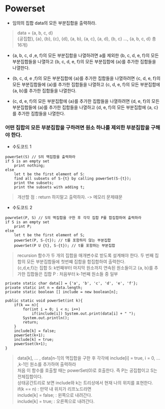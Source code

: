 # Powerset

- 임의의 집합 data의 모든 부분집합을 출력하라.
> data = {a, b, c, d}<br>
> {공집합}, {a}, {b}, {c}, {d}, {a, b}, {a, c}, {a, d}, {b, c} ..., {a, b, c, d} 총 16개}<br>

- {a, b, c, d ,e, f}의 모든 부분집합을 나열하려면 a를 제외한 {b, c, d, e, f}의 모든 부분집합들을 나열하고 {b, c, d, e, f}의 모든 부분집합에 {a}를 추가한 집합들을 나열한다.

- {b, c, d, e ,f}의 모든 부분집합에 {a}를 추가한 집합들을 나열하려면 {c, d, e, f}의 모든 부분집합들에 {a}를 추가한 집합들을 나열하고 {c, d, e, f}의 모든 부분집합에 {a, b}를 추가한 집합들을 나열한다.

- {c, d, e, f}의 모든 부분집합에 {a}를 추가한 집합들을 나열하려면 {d, e, f}의 모든 부분집합들에 {a}를 추가한 집합들을 나열하고 {d, e, f}의 모든 부분집합에 {a, c}를 추가한 집합들을 나열한다.

### 어떤 집합의 모든 부분집합을 구하려면 원소 하나를 제외한 부분집합을 구해야 한다.

- 수도코드 1
```
powerSet(S) // S의 멱집합을 출력하라
if S is an empty set
    print nothing;
else
    let t be the first element of S:
    find all subsets of S-{t} by calling powerSet(S-{t});
    print the subsets;
    print the subsets with adding t;
```
> 개선할 점 : return 하지말고 출력하자. -> 메모리 문제떄문

- 수도코드 2
```
powreSet(P, S) // S의 멱집합을 구한 후 각각 집합 P를 합집합하여 출력하라
if S is an empty set
    print P;
else
    let t be the first element of S;
    powerSet(P, S-{t}); // t를 포함하지 않는 부분집합
    powerSet(P U {t}, S-{t}); // t를 포함하는 부분집합
```
> recursion 함수가 두 개의 집합을 매개변수로 받도록 설계해야 한다. 두 번째 집합의 모든 부분집합들에 첫번쨰 집합을 합집합하여 출력한다.<br>
> {c,d,e,f}는 집합 S: k번째부터 마지막 원소까지 연속된 원소들이고 {a, b}를 추가한 집합들은 집합 P : 처음부터 k-1번째 원소들 중 일부

```
private static char data[] = {'a', 'b', 'c', 'd', 'e', 'f'};
private static int n = data.length;
private static boolean [] include = new boolean[n];

public static void powerSet(int k){
    if(k == n){
        for(int i = 0; i < n; i++)
            if(include[i]) System.out.print(data[i] + " ");
        System.out.println();
        return;
    }
    include[k] = false;
    powerSet(k+1);
    include[k] = true;
    powerSset(k+1);
}
```
> data[k], ... , data[n-1]의 멱집합을 구한 후 각각에 include[i] = true, i = 0, ... ,k-1인 원소를 추가하여 출력하라<br>
> 처음 이 함수를 호출할 때는 powerSet(0)로 호출한다. 즉 P는 공집합이고 S는 전체집합이다.<br>
> 상태공간트리로 보면 include와 k는 트리상에서 현재 나의 위치를 표현한다.<br>
> if(k == n) : 만약 내 위치가 리프노드라면<br>
> include[k] = false; : 왼쪽으로 내려간다.<br>
> include[k] = true; : 오른쪽으로 내려간다.<br>